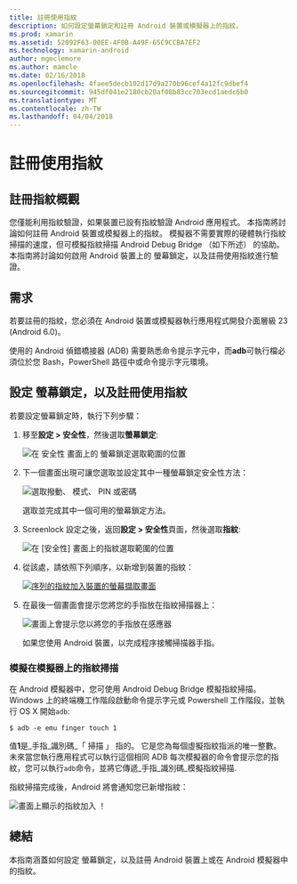 ```yaml
---
title: 註冊使用指紋
description: 如何設定螢幕鎖定和註冊 Android 裝置或模擬器上的指紋。
ms.prod: xamarin
ms.assetid: 52092F63-00EE-4F8B-A49F-65C9CCBA7EF2
ms.technology: xamarin-android
author: mgmclemore
ms.author: mamcle
ms.date: 02/16/2018
ms.openlocfilehash: 4faee5decb102d17d9a270b96cef4a12fc9dbef4
ms.sourcegitcommit: 945df041e2180cb20af08b83cc703ecd1aedc6b0
ms.translationtype: MT
ms.contentlocale: zh-TW
ms.lasthandoff: 04/04/2018
---
```

# <a name="enrolling-a-fingerprint"></a>註冊使用指紋

## <a name="enrolling-a-fingerprint-overview"></a>註冊指紋概觀

您僅能利用指紋驗證，如果裝置已設有指紋驗證 Android 應用程式。 本指南將討論如何註冊 Android 裝置或模擬器上的指紋。 模擬器不需要實際的硬體執行指紋掃描的速度，但可模擬指紋掃描 Android Debug Bridge （如下所述） 的協助。  本指南將討論如何啟用 Android 裝置上的 螢幕鎖定，以及註冊使用指紋進行驗證。

## <a name="requirements"></a>需求

若要註冊的指紋，您必須在 Android 裝置或模擬器執行應用程式開發介面層級 23 (Android 6.0)。

使用的 Android 偵錯橋接器 (ADB) 需要熟悉命令提示字元中，而**adb**可執行檔必須位於您 Bash，PowerShell 路徑中或命令提示字元環境。

## <a name="configuring-a-screen-lock-and-enrolling-a-fingerprint"></a>設定 螢幕鎖定，以及註冊使用指紋 

若要設定螢幕鎖定時，執行下列步驟：

1. 移至**設定 > 安全性**，然後選取**螢幕鎖定**:

    ![在 安全性 畫面上的 螢幕鎖定選取範圍的位置](enrolling-fingerprint-images/testing-01.png)

2. 下一個畫面出現可讓您選取並設定其中一種螢幕鎖定安全性方法： 

    ![選取撥動、 模式、 PIN 或密碼](enrolling-fingerprint-images/testing-02.png)

   選取並完成其中一個可用的螢幕鎖定方法。

3. Screenlock 設定之後，返回**設定 > 安全性**頁面，然後選取**指紋**:

    ![在 [安全性] 畫面上的指紋選取範圍的位置](enrolling-fingerprint-images/testing-03.png)

4. 從該處，請依照下列順序，以新增到裝置的指紋：

    [![序列的指紋加入裝置的螢幕擷取畫面](enrolling-fingerprint-images/testing-04-sml.png)](enrolling-fingerprint-images/testing-04.png#lightbox)

5. 在最後一個畫面會提示您將您的手指放在指紋掃描器上： 

    ![畫面上會提示您以將您的手指放在感應器](enrolling-fingerprint-images/testing-05.png)

    如果您使用 Android 裝置，以完成程序接觸掃描器手指。 
    
    
### <a name="simulating-a-fingerprint-scan-on-the-emulator"></a>模擬在模擬器上的指紋掃描

在 Android 模擬器中，您可使用 Android Debug Bridge 模擬指紋掃描。 Windows 上的終端機工作階段啟動命令提示字元或 Powershell 工作階段，並執行 OS X 開始`adb`:

```shell
$ adb -e emu finger touch 1
```

值**1**是_手指\_識別碼_「 掃描 」 指的。 它是您為每個虛擬指紋指派的唯一整數。 未來當您執行應用程式可以執行這個相同 ADB 每次模擬器的命令會提示您的指紋，您可以執行`adb`命令，並將它傳遞_手指\_識別碼_模擬指紋掃描.

指紋掃描完成後，Android 將會通知您已新增指紋：  

![畫面上顯示的指紋加入 ！](enrolling-fingerprint-images/testing-06.png)

## <a name="summary"></a>總結 

本指南涵蓋如何設定 螢幕鎖定，以及註冊 Android 裝置上或在 Android 模擬器中的指紋。 


